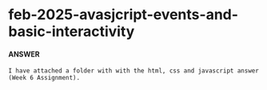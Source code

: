 # feb-2025-avasjcript-events-and-basic-interactivity

#### ANSWER
    I have attached a folder with with the html, css and javascript answer (Week 6 Assignment).
